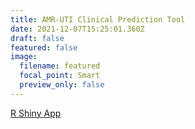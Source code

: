 ```yaml
---
title: AMR-UTI Clinical Prediction Tool
date: 2021-12-07T15:25:01.360Z
draft: false
featured: false
image:
  filename: featured
  focal_point: Smart
  preview_only: false
---
```

[R Shiny App](https://garrett-yoon.shinyapps.io/amr_uti/)
